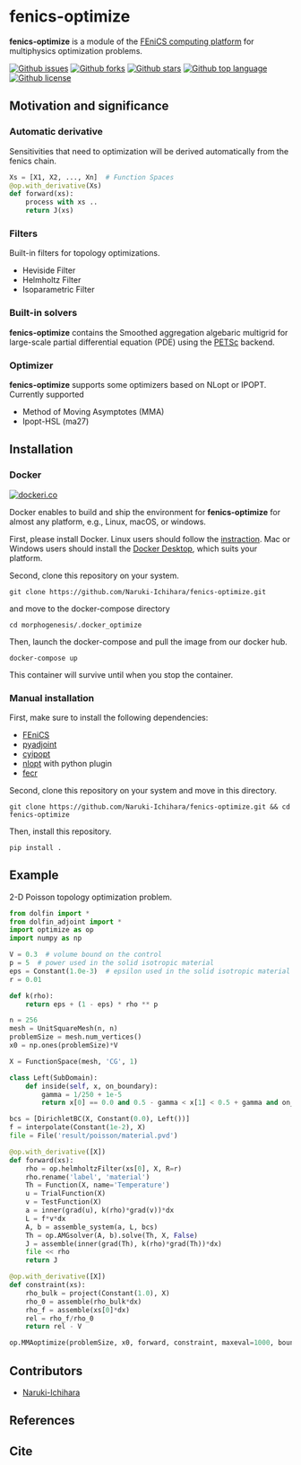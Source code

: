 # fenics-optimize
<!-- # Short Description -->

**fenics-optimize** is a module of the [FEniCS computing platform](https://fenicsproject.org/) for multiphysics optimization problems.

<!-- # Badges -->

[![Github issues](https://img.shields.io/github/issues/Naruki-Ichihara/morphogenesis?style=for-the-badge&logo=appveyor)](https://github.com/Naruki-Ichihara/morphogenesis/issues)
[![Github forks](https://img.shields.io/github/forks/Naruki-Ichihara/morphogenesis?style=for-the-badge&logo=appveyor)](https://github.com/Naruki-Ichihara/morphogenesis/network/members)
[![Github stars](https://img.shields.io/github/stars/Naruki-Ichihara/morphogenesis?style=for-the-badge&logo=appveyor)](https://github.com/Naruki-Ichihara/morphogenesis/stargazers)
[![Github top language](https://img.shields.io/github/languages/top/Naruki-Ichihara/morphogenesis?style=for-the-badge&logo=appveyor)](https://github.com/Naruki-Ichihara/morphogenesis/)
[![Github license](https://img.shields.io/github/license/Naruki-Ichihara/morphogenesis?style=for-the-badge&logo=appveyor)](https://github.com/Naruki-Ichihara/morphogenesis/)

## Motivation and significance

### Automatic derivative
Sensitivities that need to optimization will be derived automatically from the fenics chain. 

```python
Xs = [X1, X2, ..., Xn]  # Function Spaces
@op.with_derivative(Xs)
def forward(xs):
    process with xs ..
    return J(xs)
```

### Filters
Built-in filters for topology optimizations.

* Heviside Filter
* Helmholtz Filter
* Isoparametric Filter

### Built-in solvers
**fenics-optimize** contains the Smoothed aggregation algebaric multigrid for large-scale partial differential equation (PDE) using the [PETSc](https://petsc.org/release/) backend.

### Optimizer
**fenics-optimize** supports some optimizers based on NLopt or IPOPT. Currently supported

* Method of Moving Asymptotes (MMA)
* Ipopt-HSL (ma27)

## Installation
### Docker

[![dockeri.co](https://dockeri.co/image/ichiharanaruki/fenics-optimize)](https://hub.docker.com/r/ichiharanaruki/fenics-optimize)

Docker enables to build and ship the environment for **fenics-optimize** for almost any platform, e.g., Linux, macOS, or windows.

First, please install Docker. Linux users should follow the [instraction](https://docs.docker.com/get-started/). Mac or Windows users should install the [Docker Desktop](https://www.docker.com/products/docker-desktop), which suits your platform.

Second, clone this repository on your system.
```
git clone https://github.com/Naruki-Ichihara/fenics-optimize.git
```
and move to the docker-compose directory
```
cd morphogenesis/.docker_optimize
```
Then, launch the docker-compose and pull the image from our docker hub.
```
docker-compose up
```
This container will survive until when you stop the container.

### Manual installation
First, make sure to install the following dependencies:

* [FEniCS](https://fenicsproject.org/)
* [pyadjoint](https://github.com/dolfin-adjoint/pyadjoint)
* [cyipopt](https://github.com/mechmotum/cyipopt)
* [nlopt](https://github.com/stevengj/nlopt/) with python plugin
* [fecr](https://github.com/IvanYashchuk/fecr)

Second, clone this repository on your system and move in this directory.
```
git clone https://github.com/Naruki-Ichihara/fenics-optimize.git && cd fenics-optimize
```
Then, install this repository.
```
pip install .
```

## Example
2-D Poisson topology optimization problem.

```python
from dolfin import *
from dolfin_adjoint import *
import optimize as op
import numpy as np

V = 0.3  # volume bound on the control
p = 5  # power used in the solid isotropic material
eps = Constant(1.0e-3)  # epsilon used in the solid isotropic material
r = 0.01

def k(rho):
    return eps + (1 - eps) * rho ** p

n = 256
mesh = UnitSquareMesh(n, n)
problemSize = mesh.num_vertices()
x0 = np.ones(problemSize)*V

X = FunctionSpace(mesh, 'CG', 1)

class Left(SubDomain):
    def inside(self, x, on_boundary):
        gamma = 1/250 + 1e-5
        return x[0] == 0.0 and 0.5 - gamma < x[1] < 0.5 + gamma and on_boundary

bcs = [DirichletBC(X, Constant(0.0), Left())]
f = interpolate(Constant(1e-2), X)
file = File('result/poisson/material.pvd')

@op.with_derivative([X])
def forward(xs):
    rho = op.helmholtzFilter(xs[0], X, R=r)
    rho.rename('label', 'material')
    Th = Function(X, name='Temperature')
    u = TrialFunction(X)
    v = TestFunction(X)
    a = inner(grad(u), k(rho)*grad(v))*dx
    L = f*v*dx
    A, b = assemble_system(a, L, bcs)
    Th = op.AMGsolver(A, b).solve(Th, X, False)
    J = assemble(inner(grad(Th), k(rho)*grad(Th))*dx)
    file << rho
    return J

@op.with_derivative([X])
def constraint(xs):
    rho_bulk = project(Constant(1.0), X)
    rho_0 = assemble(rho_bulk*dx)
    rho_f = assemble(xs[0]*dx)
    rel = rho_f/rho_0
    return rel - V

op.MMAoptimize(problemSize, x0, forward, constraint, maxeval=1000, bounds=[0, 1], rel=1e-20)
```

## Contributors

- [Naruki-Ichihara](https://github.com/Naruki-Ichihara)

## References
## Cite
